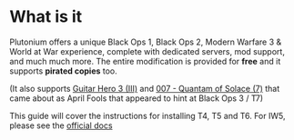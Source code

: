 # What is it 

Plutonium offers a unique Black Ops 1, Black Ops 2, Modern Warfare 3 & World at War experience, complete with dedicated servers, mod support, and much much more. The entire modification is provided for **free** and it supports **pirated copies** too.

(It also supports [Guitar Hero 3 (III)](https://forum.plutonium.pw/topic/29272/plutonium-gh3-ghwt) and [007 - Quantam of Solace (7)](https://forum.plutonium.pw/topic/35403/plutonium-quantum-of-solace) that came about as April Fools that appeared to hint at Black Ops 3 / T7) 

This guide will cover the instructions for installing T4, T5 and T6. For IW5, please see the [official docs](https://plutonium.pw/docs/install/#iw5-modern-warfare-3)

